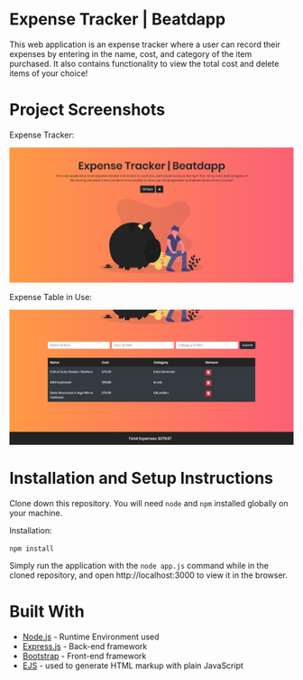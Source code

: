 # Expense Tracker | Beatdapp

This web application is an expense tracker where a user can record their expenses by entering in the name, cost, and category of the item purchased. It also contains functionality to view the total cost and delete items of your choice!

# Project Screenshots

Expense Tracker:

![Home Page](https://github.com/RupinderN/BeatdappExpenseTracker/blob/master/public/assets/homepage.PNG)

Expense Table in Use:

![Table](https://github.com/RupinderN/BeatdappExpenseTracker/blob/master/public/assets/table.PNG)


# Installation and Setup Instructions

Clone down this repository. You will need ```node``` and ```npm``` installed globally on your machine.

Installation:

```npm install```

Simply run the application with the ```node app.js``` command while in the cloned repository, and open http://localhost:3000 to view it in the browser.


# Built With

* [Node.js](https://nodejs.org/en/) - Runtime Environment used
* [Express.js](https://expressjs.com/) - Back-end framework
* [Bootstrap](https://getbootstrap.com/) - Front-end framework
* [EJS](https://ejs.co/) - used to generate HTML markup with plain JavaScript